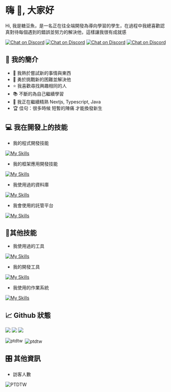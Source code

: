 # 嗨 👋, 大家好
Hi, 我是糖豆魚，是一名正在往全端開發為導向學習的學生，在過程中我總喜歡認真對待每個遇到的錯誤並努力的解決他，這樣讓我很有成就感

<div><a href="https://discord.gg/bAuKcwCqwX">
        <img src="https://img.shields.io/badge/Discord群組-black?style=for-the-badge&logo=discord"
            alt="Chat on Discord"></a>

<a href="https://discord.com/users/1017367319690887190">
        <img src="https://img.shields.io/badge/Discord個人檔案-black?style=for-the-badge&logo=discord"
            alt="Chat on Discord"></a>
            
<a href="https://www.instagram.com/ptd.tw/">
        <img src="https://img.shields.io/badge/Instagram-pink?style=for-the-badge&logo=instagram"
            alt="Chat on Discord"></a>

<a href="https://ptdtw.fun">
        <img src="https://img.shields.io/badge/個人網站-27A3D9?style=for-the-badge"
            alt="Chat on Discord"></a></div>

## 📡 我的簡介
- 🔭 我熱於嘗試新的事情與東西
- 💪 勇於挑戰新的困難並解決他
- ⭐️ 我喜歡尋找興趣相同的人
- 📚 不斷的為自己繼續學習
- 🌱 我正在繼續精熟 Nextjs, Typescript, Java
- 🏆 佳句：很多時候 短暫的陣痛 才能換發新生

## 💻 我在開發上的技能
- 我的程式開發技能
  
[![My Skills](https://skillicons.dev/icons?i=html,css,js,cs,dotnet,jquery,md,php,py,bootstrap)](https://skillicons.dev)
- 我的框架應用開發技能
  
[![My Skills](https://skillicons.dev/icons?i=vue,react,vuetify,vite,nextjs,discordjs,electron,nodejs,express)](https://skillicons.dev)
- 我使用過的資料庫
  
[![My Skills](https://skillicons.dev/icons?i=mongodb,mysql,sqlite)](https://skillicons.dev)
- 我會使用的託管平台
  
[![My Skills](https://skillicons.dev/icons?i=gcp,heroku,netlify,firebase,vercel,cloudflare)](https://skillicons.dev)

## 📱其他技能
- 我使用過的工具
  
[![My Skills](https://skillicons.dev/icons?i=bash,docker,figma,ps,postman,powershell,npm,yarn,pnpm,webpack,vite,wordpress)](https://skillicons.dev)

- 我的開發工具
  
[![My Skills](https://skillicons.dev/icons?i=phpstorm,eclipse,godot,sublime,vscode,visualstudio,neovim,vim)](https://skillicons.dev)

- 我使用的作業系統
  
[![My Skills](https://skillicons.dev/icons?i=windows,apple,ubuntu)](https://skillicons.dev)

## 📈 Github 狀態
![](http://github-profile-summary-cards.vercel.app/api/cards/profile-details?username=PTDTW&theme=dark)
![](http://github-profile-summary-cards.vercel.app/api/cards/stats?username=PTDTW&theme=dark)
![](http://github-profile-summary-cards.vercel.app/api/cards/productive-time?username=PTDTW&theme=dark&utcOffset=8)
<div>
<p><img align="left" src="https://github-readme-stats.vercel.app/api/top-langs?username=ptdtw&theme=dark&show_icons=true&locale=en&layout=compact&hide=less" alt="ptdtw" /></p>
<p>&nbsp;<img align="center" src="https://github-readme-stats.vercel.app/api?username=ptdtw&show_icons=true&theme=dark&locale=en" alt="ptdtw" /></p>
</div>


## 🎛️ 其他資訊
- 訪客人數
  
![PTDTW](https://count.getloli.com/@ptdtw?name=ptdtw&theme=rule34&padding=8&offset=0&align=center&scale=1.3&pixelated=1)
